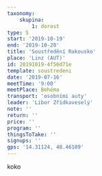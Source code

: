 ```yaml
---
taxonomy:
    skupina:
        1: dorost
type: S
start: '2019-10-19'
end: '2019-10-20'
title: 'Soustředění Rakousko'
place: 'Linz (AUT)'
id: 20191019-4f56d71e
template: soustredeni
date: '2019-07-16'
meetTime: '9:00'
meetPlace: Bohéma
transport: 'osobními auty'
leader: 'Libor Zřídkaveselý'
note: ''
return: ''
price: ''
program: ''
thingsToTake: ''
signups: ''
gps: '14.31124, 48.46109'
---
```

koko